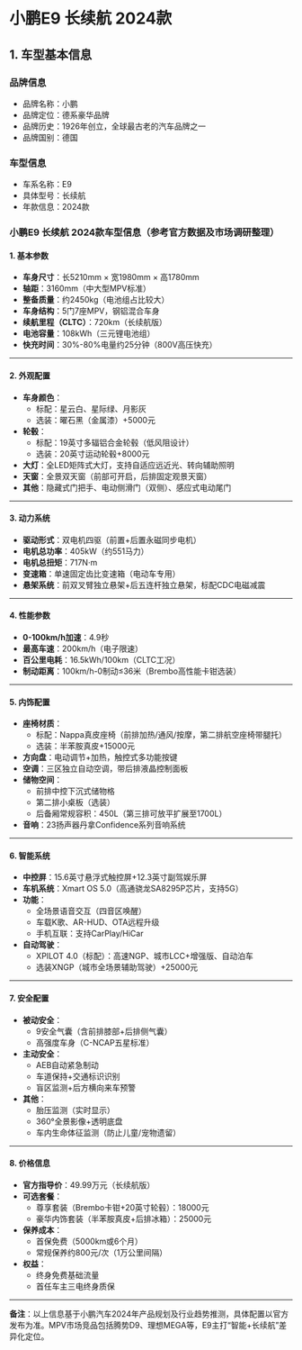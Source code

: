
# 小鹏E9 长续航 2024款
## 1. 车型基本信息
### 品牌信息
- 品牌名称：小鹏
- 品牌定位：德系豪华品牌
- 品牌历史：1926年创立，全球最古老的汽车品牌之一
- 品牌国别：德国

### 车型信息
- 车系名称：E9
- 具体型号：长续航
- 年款信息：2024款

### 小鹏E9 长续航 2024款车型信息（参考官方数据及市场调研整理）  

#### **1. 基本参数**  
- **车身尺寸**：长5210mm × 宽1980mm × 高1780mm  
- **轴距**：3160mm（中大型MPV标准）  
- **整备质量**：约2450kg（电池组占比较大）  
- **车身结构**：5门7座MPV，钢铝混合车身  
- **续航里程（CLTC）**：720km（长续航版）  
- **电池容量**：108kWh（三元锂电池组）  
- **快充时间**：30%-80%电量约25分钟（800V高压快充）  

---

#### **2. 外观配置**  
- **车身颜色**：  
  - 标配：星云白、星际绿、月影灰  
  - 选装：曜石黑（金属漆）+5000元  
- **轮毂**：  
  - 标配：19英寸多辐铝合金轮毂（低风阻设计）  
  - 选装：20英寸运动轮毂+8000元  
- **大灯**：全LED矩阵式大灯，支持自适应远近光、转向辅助照明  
- **天窗**：全景双天窗（前部可开启，后排固定观景天窗）  
- **其他**：隐藏式门把手、电动侧滑门（双侧）、感应式电动尾门  

---

#### **3. 动力系统**  
- **驱动形式**：双电机四驱（前置+后置永磁同步电机）  
- **电机总功率**：405kW（约551马力）  
- **电机总扭矩**：717N·m  
- **变速箱**：单速固定齿比变速箱（电动车专用）  
- **悬架系统**：前双叉臂独立悬架+后五连杆独立悬架，标配CDC电磁减震  

---

#### **4. 性能参数**  
- **0-100km/h加速**：4.9秒  
- **最高车速**：200km/h（电子限速）  
- **百公里电耗**：16.5kWh/100km（CLTC工况）  
- **制动距离**：100km/h-0制动≤36米（Brembo高性能卡钳选装）  

---

#### **5. 内饰配置**  
- **座椅材质**：  
  - 标配：Nappa真皮座椅（前排加热/通风/按摩，第二排航空座椅带腿托）  
  - 选装：半苯胺真皮+15000元  
- **方向盘**：电动调节+加热，触控式多功能按键  
- **空调**：三区独立自动空调，带后排液晶控制面板  
- **储物空间**：  
  - 前排中控下沉式储物格  
  - 第二排小桌板（选装）  
  - 后备厢常规容积：450L（第三排可放平扩展至1700L）  
- **音响**：23扬声器丹拿Confidence系列音响系统  

---

#### **6. 智能系统**  
- **中控屏**：15.6英寸悬浮式触控屏+12.3英寸副驾娱乐屏  
- **车机系统**：Xmart OS 5.0（高通骁龙SA8295P芯片，支持5G）  
- **功能**：  
  - 全场景语音交互（四音区唤醒）  
  - 车载K歌、AR-HUD、OTA远程升级  
  - 手机互联：支持CarPlay/HiCar  
- **自动驾驶**：  
  - XPILOT 4.0（标配）：高速NGP、城市LCC+增强版、自动泊车  
  - 选装XNGP（城市全场景辅助驾驶）+25000元  

---

#### **7. 安全配置**  
- **被动安全**：  
  - 9安全气囊（含前排膝部+后排侧气囊）  
  - 高强度车身（C-NCAP五星标准）  
- **主动安全**：  
  - AEB自动紧急制动  
  - 车道保持+交通标识识别  
  - 盲区监测+后方横向来车预警  
- **其他**：  
  - 胎压监测（实时显示）  
  - 360°全景影像+透明底盘  
  - 车内生命体征监测（防止儿童/宠物遗留）  

---

#### **8. 价格信息**  
- **官方指导价**：49.99万元（长续航版）  
- **可选套餐**：  
  - 尊享套装（Brembo卡钳+20英寸轮毂）：18000元  
  - 豪华内饰套装（半苯胺真皮+后排冰箱）：25000元  
- **保养成本**：  
  - 首保免费（5000km或6个月）  
  - 常规保养约800元/次（1万公里间隔）  
- **权益**：  
  - 终身免费基础流量  
  - 首任车主三电终身质保  

---

**备注**：以上信息基于小鹏汽车2024年产品规划及行业趋势推测，具体配置以官方发布为准。MPV市场竞品包括腾势D9、理想MEGA等，E9主打“智能+长续航”差异化定位。
